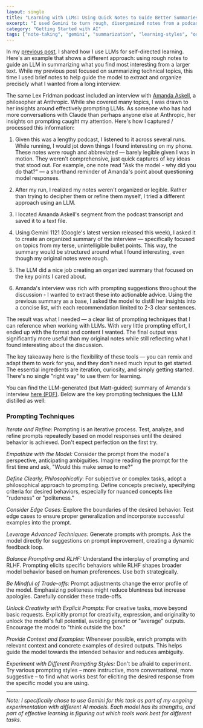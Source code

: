 ```yaml
---
layout: single
title: "Learning with LLMs: Using Quick Notes to Guide Better Summaries"
excerpt: "I used Gemini to turn rough, disorganized notes from a podcast into a structured, useful summary. By guiding the model with key points I cared about, I got a refined list of prompting techniques with minimal effort—another example of how LLMs can adapt to different learning styles."
category: "Getting Started with AI"
tags: ["note-taking", "gemini", "summarization", "learning-styles", "organization"]
---
```


In my [previous post](/2024/11/22/self-guided-learning-with-llms.html), I shared how I use LLMs for self-directed learning. Here's an example that shows a different approach: using rough notes to guide an LLM in summarizing what you find most interesting from a larger text. While my previous post focused on summarizing technical topics, this time I used brief notes to help guide the model to extract and organize precisely what I wanted from a long interview.

The same Lex Fridman podcast included an interview with [Amanda Askell](https://askell.io/), a philosopher at Anthropic. While she covered many topics, I was drawn to her insights around effectively prompting LLMs. As someone who has had more conversations with Claude than perhaps anyone else at Anthropic, her insights on prompting caught my attention. Here's how I captured / processed this information:

1. Given this was a lengthy podcast, I listened to it across several runs. While running, I would jot down things I found interesting on my phone. These notes were rough and abbreviated — barely legible given I was in motion. They weren't comprehensive, just quick captures of key ideas that stood out. For example, one note read "Ask the model - why did you do that?" — a shorthand reminder of Amanda's point about questioning model responses.

2. After my run, I realized my notes weren't organized or legible. Rather than trying to decipher them or refine them myself, I tried a different approach using an LLM.

3. I located Amanda Askell's segment from the podcast transcript and saved it to a text file.

4. Using Gemini 1121 (Google's latest version released this week), I asked it to create an organized summary of the interview — specifically focused on topics from my terse, unintelligible bullet points. This way, the summary would be structured around what I found interesting, even though my original notes were rough.

5. The LLM did a nice job creating an organized summary that focused on the key points I cared about.

6. Amanda's interview was rich with prompting suggestions throughout the discussion - I wanted to extract these into actionable advice. Using the previous summary as a base, I asked the model to distill her insights into a concise list, with each recommendation limited to 2-3 clear sentences.

The result was what I needed — a clear list of prompting techniques that I can reference when working with LLMs. With very little prompting effort, I ended up with the format and content I wanted. The final output was significantly more useful than my original notes while still reflecting what I found interesting about the discussion.

The key takeaway here is the flexibility of these tools — you can remix and adapt them to work for you, and they don't need much input to get started. The essential ingredients are iteration, curiosity, and simply getting started. There's no single "right way" to use them for learning.

You can find the LLM-generated (but Matt-guided) summary of Amanda's interview [here (PDF)](/docs/assets/pdfs/podcast_summary_anthropic.pdf). Below are the key prompting techniques the LLM distilled as well:

### Prompting Techniques

*Iterate and Refine:* Prompting is an iterative process. Test, analyze, and refine prompts repeatedly based on model responses until the desired behavior is achieved. Don't expect perfection on the first try.

*Empathize with the Model:* Consider the prompt from the model's perspective, anticipating ambiguities. Imagine reading the prompt for the first time and ask, "Would this make sense to me?"

*Define Clearly, Philosophically*: For subjective or complex tasks, adopt a philosophical approach to prompting. Define concepts precisely, specifying criteria for desired behaviors, especially for nuanced concepts like "rudeness" or "politeness."

*Consider Edge Cases:* Explore the boundaries of the desired behavior. Test edge cases to ensure proper generalization and incorporate successful examples into the prompt.

*Leverage Advanced Techniques:* Generate prompts with prompts. Ask the model directly for suggestions on prompt improvement, creating a dynamic feedback loop.

*Balance Prompting and RLHF:* Understand the interplay of prompting and RLHF. Prompting elicits specific behaviors while RLHF shapes broader model behavior based on human preferences. Use both strategically.

*Be Mindful of Trade-offs:* Prompt adjustments change the error profile of the model. Emphasizing politeness might reduce bluntness but increase apologies. Carefully consider these trade-offs.

*Unlock Creativity with Explicit Prompts:* For creative tasks, move beyond basic requests. Explicitly prompt for creativity, expression, and originality to unlock the model's full potential, avoiding generic or "average" outputs. Encourage the model to "think outside the box."

*Provide Context and Examples:* Whenever possible, enrich prompts with relevant context and concrete examples of desired outputs. This helps guide the model towards the intended behavior and reduces ambiguity.

*Experiment with Different Prompting Styles:* Don't be afraid to experiment. Try various prompting styles – more instructive, more conversational, more suggestive – to find what works best for eliciting the desired response from the specific model you are using.

---

*Note: I specifically chose to use Gemini for this task as part of my ongoing experimentation with different AI models. Each model has its strengths, and part of effective learning is figuring out which tools work best for different tasks.*
